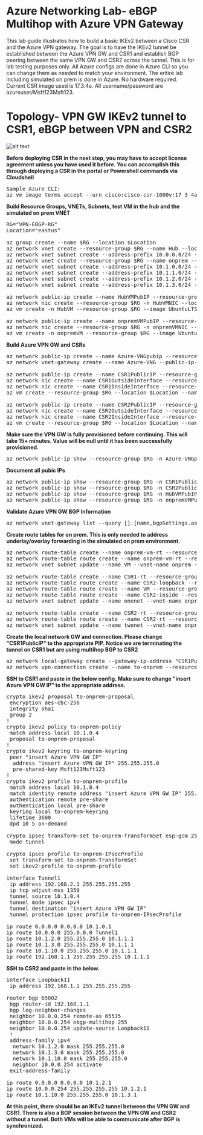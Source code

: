 # Azure Networking Lab- eBGP Multihop with Azure VPN Gateway

This lab guide illustrates how to build a basic IKEv2 between a Cisco CSR and the Azure VPN gateway. The goal is to have the IKEv2 tunnel be established between the Azure VPN GW and CSR1 and establish BGP peering between the same VPN GW and CSR2 across the tunnel. This is for lab testing purposes only. All Azure configs are done in Azure CLI so you can change them as needed to match your environment. The entire lab including simulated on prem is done in Azure. No hardware required. Current CSR image used is 17.3.4a. All username/password are azureuser/Msft123Msft123.

# Topology- VPN GW IKEv2 tunnel to CSR1, eBGP between VPN and CSR2
![alt text](https://github.com/jwrightazure/lab/blob/master/images/vpn-ebgp-topo.PNG)

**Before deploying CSR in the next step, you may have to accept license agreement unless you have used it before. You can accomplish this through deploying a CSR in the portal or Powershell commands via Cloudshell**
<pre lang="...">
Sample Azure CLI:
az vm image terms accept --urn cisco:cisco-csr-1000v:17_3_4a-byol:latest
</pre>

**Build Resource Groups, VNETs, Subnets, test VM in the hub and the simulated on prem VNET**
<pre lang="...">
RG="VPN-EBGP-RG"
Location="eastus"

az group create --name $RG --location $Location
az network vnet create --resource-group $RG --name Hub --location $Location --address-prefixes 10.0.0.0/16 --subnet-name HubVM --subnet-prefix 10.0.10.0/24
az network vnet subnet create --address-prefix 10.0.0.0/24 --name GatewaySubnet --resource-group $RG --vnet-name Hub
az network vnet create --resource-group $RG --name onprem --location $Location --address-prefixes 10.1.0.0/16 --subnet-name VM --subnet-prefix 10.1.10.0/24
az network vnet subnet create --address-prefix 10.1.0.0/24 --name zeronet --resource-group $RG --vnet-name onprem
az network vnet subnet create --address-prefix 10.1.1.0/24 --name onenet --resource-group $RG --vnet-name onprem
az network vnet subnet create --address-prefix 10.1.2.0/24 --name twonet --resource-group $RG --vnet-name onprem
az network vnet subnet create --address-prefix 10.1.3.0/24 --name threenet --resource-group $RG --vnet-name onprem

az network public-ip create --name HubVMPubIP --resource-group $RG --location $Location --allocation-method Dynamic
az network nic create --resource-group $RG -n HubVMNIC --location $Location --subnet HubVM --private-ip-address 10.0.10.10 --vnet-name Hub --public-ip-address HubVMPubIP
az vm create -n HubVM --resource-group $RG --image UbuntuLTS --admin-username azureuser --admin-password Msft123Msft123 --nics HubVMNIC --no-wait

az network public-ip create --name onpremVMPubIP --resource-group $RG --location $Location --allocation-method Dynamic
az network nic create --resource-group $RG -n onpremVMNIC --location $Location --subnet VM --private-ip-address 10.1.10.10 --vnet-name onprem --public-ip-address onpremVMPubIP
az vm create -n onpremVM --resource-group $RG --image UbuntuLTS --admin-username azureuser --admin-password Msft123Msft123 --nics onpremVMNIC --no-wait
</pre>

**Build Azure VPN GW and CSRs**
<pre lang="...">
az network public-ip create --name Azure-VNGpubip --resource-group $RG --allocation-method Dynamic
az network vnet-gateway create --name Azure-VNG --public-ip-address Azure-VNGpubip --resource-group $RG --vnet Hub --gateway-type Vpn --vpn-type RouteBased --sku VpnGw3 --no-wait

az network public-ip create --name CSR1PublicIP --resource-group $RG --idle-timeout 30 --allocation-method Static
az network nic create --name CSR1OutsideInterface --resource-group $RG --subnet zeronet --vnet onprem --public-ip-address CSR1PublicIP --ip-forwarding true
az network nic create --name CSR1InsideInterface --resource-group $RG --subnet onenet --vnet onprem --ip-forwarding true
az vm create --resource-group $RG --location $Location --name CSR1 --size Standard_D2_v2 --nics CSR1OutsideInterface CSR1InsideInterface --image cisco:cisco-csr-1000v:17_3_4a-byol:latest --admin-username azureuser --admin-password Msft123Msft123 --no-wait

az network public-ip create --name CSR2PublicIP --resource-group $RG --idle-timeout 30 --allocation-method Static
az network nic create --name CSR2OutsideInterface --resource-group $RG --subnet twonet --vnet onprem --public-ip-address CSR2PublicIP --ip-forwarding true
az network nic create --name CSR2InsideInterface --resource-group $RG --subnet threenet --vnet onprem --ip-forwarding true
az vm create --resource-group $RG --location $Location --name CSR2 --size Standard_D2_v2 --nics CSR2OutsideInterface CSR2InsideInterface  --image cisco:cisco-csr-1000v:17_3_4a-byol:latest --admin-username azureuser --admin-password Msft123Msft123 --no-wait
</pre>

**Make sure the VPN GW is fully provisioned before continuing. This will take 15+ minutes. Value will be null until it has been successfully provisioned.**
<pre lang="...">
az network public-ip show --resource-group $RG -n Azure-VNGpubip --query "{address: ipAddress}"
</pre>

**Document all pubic IPs**
<pre lang="...">
az network public-ip show --resource-group $RG -n CSR1PublicIP --query "{address: ipAddress}"
az network public-ip show --resource-group $RG -n CSR2PublicIP --query "{address: ipAddress}"
az network public-ip show --resource-group $RG -n HubVMPubIP --query "{address: ipAddress}"
az network public-ip show --resource-group $RG -n onpremVMPubIP --query "{address: ipAddress}"
</pre>

**Validate Azure VPN GW BGP Information**
<pre lang="...">
az network vnet-gateway list --query [].[name,bgpSettings.asn,bgpSettings.bgpPeeringAddress] -o table --resource-group $RG
</pre>

**Create route tables for on prem. This is only needed to address underlay/overlay forwarding in the simulated on prem environment.**
<pre lang="...">
az network route-table create --name onprem-vm-rt --resource-group $RG
az network route-table route create --name onprem-vm-rt --resource-group $RG --route-table-name onprem-vm-rt --address-prefix 10.0.0.0/8 --next-hop-type VirtualAppliance --next-hop-ip-address 10.1.3.4
az network vnet subnet update --name VM --vnet-name onprem --resource-group $RG --route-table onprem-vm-rt

az network route-table create --name CSR1-rt --resource-group $RG
az network route-table route create --name CSR2-loopback --resource-group $RG --route-table-name CSR1-rt --address-prefix 192.168.1.1/32 --next-hop-type VirtualAppliance --next-hop-ip-address 10.1.2.4
az network route-table route create --name VM --resource-group $RG --route-table-name CSR1-rt --address-prefix 10.1.10.0/24 --next-hop-type VirtualAppliance --next-hop-ip-address 10.1.2.4
az network route-table route create --name CSR2-inside --resource-group $RG --route-table-name CSR1-rt --address-prefix 10.1.3.0/24 --next-hop-type VirtualAppliance --next-hop-ip-address 10.1.2.4
az network vnet subnet update --name onenet --vnet-name onprem --resource-group $RG --route-table CSR1-rt

az network route-table create --name CSR2-rt --resource-group $RG
az network route-table route create --name CSR2-rt --resource-group $RG --route-table-name CSR2-rt --address-prefix 10.0.0.0/8 --next-hop-type VirtualAppliance --next-hop-ip-address 10.1.1.4
az network vnet subnet update --name twonet --vnet-name onprem --resource-group $RG --route-table CSR2-rt
</pre>

**Create the local network GW and connection. Please change "CSR1PublicIP" to the appropriate PIP. Notice we are terminating the tunnel on CSR1 but are using multihop BGP to CSR2**
<pre lang="...">
az network local-gateway create --gateway-ip-address "CSR1PublicIP" --name to-onprem --resource-group $RG --local-address-prefixes 192.168.1.1/32 --asn 65002 --bgp-peering-address 192.168.1.1
az network vpn-connection create --name to-onprem --resource-group $RG --vnet-gateway1 Azure-VNG -l $Location --shared-key Msft123Msft123 --local-gateway2 to-onprem --enable-bgp
</pre>

**SSH to CSR1 and paste in the below config. Make sure to change "insert Azure VPN GW IP" to the appropriate address.**
<pre lang="...">
crypto ikev2 proposal to-onprem-proposal 
 encryption aes-cbc-256
 integrity sha1
 group 2
!
crypto ikev2 policy to-onprem-policy 
 match address local 10.1.0.4
 proposal to-onprem-proposal
!
crypto ikev2 keyring to-onprem-keyring
 peer "insert Azure VPN GW IP"
  address "insert Azure VPN GW IP" 255.255.255.0
  pre-shared-key Msft123Msft123
!
crypto ikev2 profile to-onprem-profile
 match address local 10.1.0.4
 match identity remote address "insert Azure VPN GW IP" 255.255.255.255 
 authentication remote pre-share
 authentication local pre-share
 keyring local to-onprem-keyring
 lifetime 3600
 dpd 10 5 on-demand

crypto ipsec transform-set to-onprem-TransformSet esp-gcm 256 
 mode tunnel

crypto ipsec profile to-onprem-IPsecProfile
 set transform-set to-onprem-TransformSet 
 set ikev2-profile to-onprem-profile

interface Tunnel1
 ip address 192.168.2.1 255.255.255.255
 ip tcp adjust-mss 1350
 tunnel source 10.1.0.4
 tunnel mode ipsec ipv4
 tunnel destination "insert Azure VPN GW IP"
 tunnel protection ipsec profile to-onprem-IPsecProfile

ip route 0.0.0.0 0.0.0.0 10.1.0.1
ip route 10.0.0.0 255.0.0.0 Tunnel1
ip route 10.1.2.0 255.255.255.0 10.1.1.1
ip route 10.1.3.0 255.255.255.0 10.1.1.1
ip route 10.1.10.0 255.255.255.0 10.1.1.1
ip route 192.168.1.1 255.255.255.255 10.1.1.1
</pre>

**SSH to CSR2 and paste in the below.**
<pre lang="...">
interface Loopback11
 ip address 192.168.1.1 255.255.255.255

router bgp 65002
 bgp router-id 192.168.1.1
 bgp log-neighbor-changes
 neighbor 10.0.0.254 remote-as 65515
 neighbor 10.0.0.254 ebgp-multihop 255
 neighbor 10.0.0.254 update-source Loopback11
 !
 address-family ipv4
  network 10.1.2.0 mask 255.255.255.0
  network 10.1.3.0 mask 255.255.255.0
  network 10.1.10.0 mask 255.255.255.0
  neighbor 10.0.0.254 activate
 exit-address-family

ip route 0.0.0.0 0.0.0.0 10.1.2.1
ip route 10.0.0.254 255.255.255.255 10.1.2.1
ip route 10.1.10.0 255.255.255.0 10.1.3.1
</pre>

**At this point, there should be an IKEv2 tunnel between the VPN GW and CSR1. There is also a BGP session between the VPN GW and CSR2 without a tunnel. Both VMs will be able to communicate after BGP is synchronized.**
